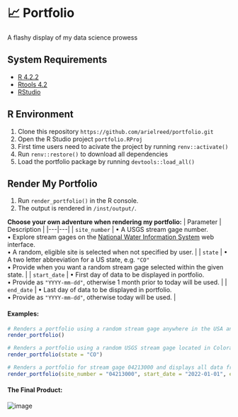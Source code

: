 # :chart_with_upwards_trend: Portfolio
A flashy display of my data science prowess
## System Requirements
   - [R 4.2.2](https://cran.r-project.org/bin/windows/base/old/)
   - [Rtools 4.2](https://cran.r-project.org/bin/windows/Rtools/)
   - [RStudio](https://posit.co/download/rstudio-desktop/)
   
## R Environment
1. Clone this repository `https://github.com/arielreed/portfolio.git`
2. Open the R Studio project `portfolio.RProj`
3. First time users need to acivate the project by running `renv::activate()`
4. Run `renv::restore()` to download all dependencies
5. Load the portfolio package by running `devtools::load_all()`

## Render My Portfolio

1. Run `render_portfolio()` in the R console.
2. The output is rendered in `/inst/output/`.

**Choose your own adventure when rendering my portfolio:**
  | Parameter | Description |
|---|---|
| `site_number` | &#8226; A USGS stream gage number.<br>&#8226; Explore stream gages on the [National Water Information System](https://maps.waterdata.usgs.gov/mapper/index.html) web interface.<br>&#8226; A random, eligible site is selected when not specified by user. |
| `state` | &#8226; A two letter abbreviation for a US state, e.g. `"CO"`<br>&#8226; Provide when you want a random stream gage selected within the given state. |
| `start_date` | &#8226; First day of data to be displayed in portfolio.<br>&#8226; Provide as `"YYYY-mm-dd"`, otherwise 1 month prior to today will be used. |
| `end_date` | &#8226; Last day of data to be displayed in portfolio.<br>&#8226; Provide as `"YYYY-mm-dd"`, otherwise today will be used. |

#### Examples:
```r
# Renders a portfolio using a random stream gage anywhere in the USA and displays the past 1 month of data.
render_portfolio()

# Renders a portfolio using a random USGS stream gage located in Colorado, USA and displays the past 1 month of data.
render_portfolio(state = "CO")

# Renders a portfolio for stream gage 04213000 and displays all data from 2022.
render_portfolio(site_number = "04213000", start_date = "2022-01-01", end_date = "2022-12-31")
```

#### The Final Product:
![image](https://user-images.githubusercontent.com/52611343/229561793-9f24d49b-8e0b-4b59-9438-3a2036a4139f.png)

